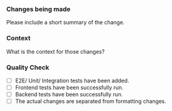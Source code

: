 ### Changes being made

Please include a short summary of the change.

### Context

What is the context for those changes?

### Quality Check

- [ ] E2E/ Unit/ Integration tests have been added.
- [ ] Frontend tests have been successfully run.
- [ ] Backend tests have been successfully run.
- [ ] The actual changes are separated from formatting changes.
